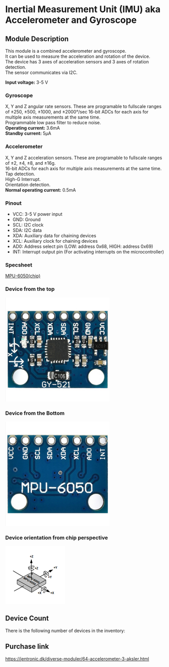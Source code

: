 # Inertial Measurement Unit (IMU) aka Accelerometer and Gyroscope

## Module Description 
This module is a combined accelerometer and gyroscope.\
It can be used to measure the acceleration and rotation of the device.\
The device has 3 axes of acceleration sensors and 3 axes of rotation detection.\
The sensor communicates via I2C.

**Input voltage:** 3-5 V

### Gyroscope
X, Y and Z angular rate sensors. These are programable to fullscale ranges of ±250, ±500, ±1000, and ±2000°/sec
16-bit ADCs for each axis for multiple axis measurements at the same time.\
Programmable low pass filter to reduce noise.\
**Operating current:** 3.6mA\
**Standby current:** 5μA

### Accelerometer
X, Y and Z acceleration sensors. These are programable to fullscale ranges of ±2, ±4, ±8, and ±16g.\
16-bit ADCs for each axis for multiple axis measurements at the same time.\
Tap detection.\
High-G Interrupt.\
Orientation detection.\
**Normal operating current:** 0.5mA

### Pinout
 - VCC: 3-5 V power input
 - GND: Ground
 - SCL: I2C clock
 - SDA: I2C data
 - XDA: Auxiliary data for chaining devices
 - XCL: Auxiliary clock for chaining devices
 - AD0: Address select pin (LOW: address 0x68, HIGH: address 0x69)
 - INT: Interrupt output pin (For activating interrupts on the microcontroller)

### Specsheet
[MPU-6050(chip)](../Specsheets/MPU-6000-Datasheet.pdf)


### Device from the top
<img src="../Pictures/accelerometer-and-gyroscope-1.png" alt="IMU board front" title="IMU board front" style="max-width: 400px">

### Device from the Bottom
<img src="../Pictures/accelerometer-and-gyroscope-2.png" alt="IMU board back" title="IMU board back" style="max-width: 400px">

### Device orientation from chip perspective
<img src="../Pictures/accelerometer-and-gyroscope-3.png" alt="Image showing how the axes are oriented relative to the chip" title="IMU orientation" style="max-width: 400px">

## Device Count
There is the following number of devices in the inventory: <Number of devices in storage>

## Purchase link
https://jentronic.dk/diverse-moduler/64-accelerometer-3-aksler.html